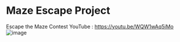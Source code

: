 # Maze Escape Project
Escape the Maze Contest YouTube : https://youtu.be/WQW1wAq5iMo
![image](https://github.com/parkjungchun/ProgrammersDevcourse_ObstacleAvoidance/assets/116256927/ffa06a22-fbe1-46f3-8ef5-569481efadc3)
